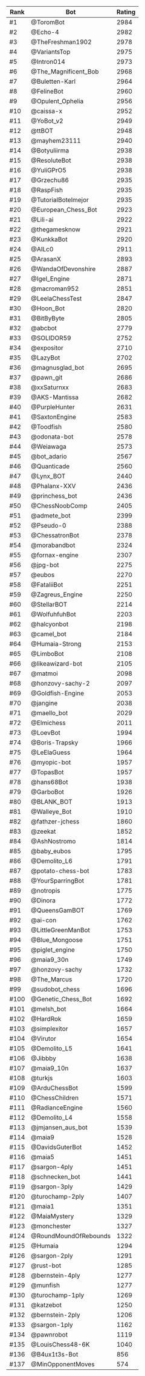 Rank|Bot|Rating
---|---|---
#1|@ToromBot|2984
#2|@Echo-4|2982
#3|@TheFreshman1902|2978
#4|@VariantsTop|2975
#5|@Intron014|2973
#6|@The_Magnificent_Bob|2968
#7|@Buletten-Karl|2964
#8|@FelineBot|2960
#9|@Opulent_Ophelia|2956
#10|@caissa-x|2952
#11|@YoBot_v2|2949
#12|@ttBOT|2948
#13|@mayhem23111|2940
#14|@Botyuliirma|2938
#15|@ResoluteBot|2938
#16|@YuliGPrO5|2938
#17|@Grzechu86|2935
#18|@RaspFish|2935
#19|@TutorialBotelmejor|2935
#20|@European_Chess_Bot|2923
#21|@Lili-ai|2922
#22|@thegamesknow|2921
#23|@KunkkaBot|2920
#24|@AILc0|2911
#25|@ArasanX|2893
#26|@WandaOfDevonshire|2887
#27|@Igel_Engine|2871
#28|@macroman952|2851
#29|@LeelaChessTest|2847
#30|@Hoon_Bot|2820
#31|@BitByByte|2805
#32|@abcbot|2779
#33|@SOLIDOR59|2752
#34|@expositor|2710
#35|@LazyBot|2702
#36|@magnusglad_bot|2695
#37|@pawn_git|2686
#38|@xxSaturnxx|2683
#39|@AKS-Mantissa|2682
#40|@PurpleHunter|2631
#41|@SaxtonEngine|2583
#42|@Toodfish|2580
#43|@odonata-bot|2578
#44|@Weiawaga|2573
#45|@bot_adario|2567
#46|@Quanticade|2560
#47|@Lynx_BOT|2440
#48|@Phalanx-XXV|2436
#49|@princhess_bot|2436
#50|@ChessNoobComp|2405
#51|@admete_bot|2399
#52|@Pseudo-0|2388
#53|@ChessatronBot|2378
#54|@morabandbot|2324
#55|@fornax-engine|2307
#56|@jpg-bot|2275
#57|@eubos|2270
#58|@FataliiBot|2251
#59|@Zagreus_Engine|2250
#60|@StellarBOT|2214
#61|@WolfuhfuhBot|2203
#62|@halcyonbot|2198
#63|@camel_bot|2184
#64|@Humaia-Strong|2153
#65|@LimboBot|2108
#66|@likeawizard-bot|2105
#67|@matmoi|2098
#68|@honzovy-sachy-2|2097
#69|@Goldfish-Engine|2053
#70|@jangine|2038
#71|@maello_bot|2029
#72|@Elmichess|2011
#73|@LoevBot|1994
#74|@Boris-Trapsky|1966
#75|@LeElaGuess|1964
#76|@myopic-bot|1957
#77|@TopasBot|1957
#78|@hans68Bot|1938
#79|@GarboBot|1926
#80|@BLANK_BOT|1913
#81|@Walleye_Bot|1910
#82|@fathzer-jchess|1860
#83|@zeekat|1852
#84|@AshNostromo|1814
#85|@baby_eubos|1795
#86|@Demolito_L6|1791
#87|@potato-chess-bot|1783
#88|@YourSparringBot|1781
#89|@notropis|1775
#90|@Dinora|1772
#91|@QueensGamBOT|1769
#92|@ai-con|1762
#93|@LittleGreenManBot|1753
#94|@Blue_Mongoose|1751
#95|@piglet_engine|1750
#96|@maia9_30n|1749
#97|@honzovy-sachy|1732
#98|@The_Marcus|1720
#99|@sudobot_chess|1696
#100|@Genetic_Chess_Bot|1692
#101|@melsh_bot|1664
#102|@HardRok|1659
#103|@simplexitor|1657
#104|@Virutor|1654
#105|@Demolito_L5|1641
#106|@Jibbby|1638
#107|@maia9_10n|1637
#108|@turkjs|1603
#109|@ArduChessBot|1599
#110|@ChessChildren|1571
#111|@RadianceEngine|1560
#112|@Demolito_L4|1558
#113|@jmjansen_aus_bot|1539
#114|@maia9|1528
#115|@DavidsGuterBot|1452
#116|@maia5|1451
#117|@sargon-4ply|1451
#118|@schnecken_bot|1441
#119|@sargon-3ply|1429
#120|@turochamp-2ply|1407
#121|@maia1|1351
#122|@MaiaMystery|1329
#123|@monchester|1327
#124|@RoundMoundOfRebounds|1322
#125|@Humaia|1294
#126|@sargon-2ply|1291
#127|@rust-bot|1285
#128|@bernstein-4ply|1277
#129|@munfish|1277
#130|@turochamp-1ply|1269
#131|@katzebot|1250
#132|@bernstein-2ply|1206
#133|@sargon-1ply|1162
#134|@pawnrobot|1119
#135|@LouisChess48-6K|1040
#136|@B4ux1t3s-Bot|856
#137|@MinOpponentMoves|574
